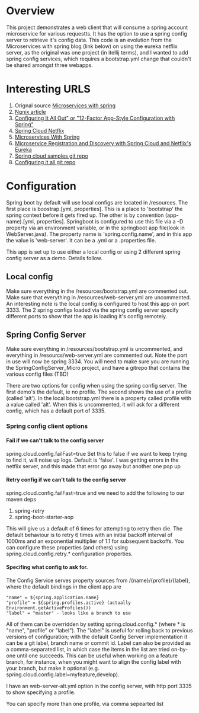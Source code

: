 # Overview
This project demonstrates a web client that will consume a spring account microservice for
 various requestts.  It has the option to use a spring config server to retrieve it's config
data.   This code is an evolution from the Microservices with spring blog (link below) on using 
the eureka netflix server, as the original was one project (in itellij terms), and I wanted to add
spring config services, which requires a bootstrap.yml change that couldn't be shared amongst three
webapps. 
 
# Interesting URLS

1.  Orignal source [Microservices with spring](https://spring.io/blog/2015/07/14/microservices-with-spring)
1.  [Ngnix article](https://www.nginx.com/blog/introduction-to-microservices/)
2.  [Configuring It All Out" or "12-Factor App-Style Configuration with Spring"](https://spring.io/blog/2015/01/13/configuring-it-all-out-or-12-factor-app-style-configuration-with-spring)
2.  [Spring Cloud Netflix](http://cloud.spring.io/spring-cloud-netflix/spring-cloud-netflix.html)
3.  [Microservices With Spring](https://spring.io/blog/2015/07/14/microservices-with-spring)
4.  [Microservice Registration and Discovery with Spring Cloud and Netflix's Eureka](https://spring.io/blog/2015/01/20/microservice-registration-and-discovery-with-spring-cloud-and-netflix-s-eureka)
5.  [Spring cloud samples git repo](https://github.com/spring-cloud-samples/)
6.  [Configuring it all git repo](https://github.com/joshlong/configuring-it-all-out/blob/master/cloud-client/pom.xml)


# Configuration
Spring boot by default will use local configs are located in /resources.  The first place is 
boostrap.[yml, properties].  This is a place to 'bootstrap' the spring context before it gets fired up.
The other is by convention (app-name).[yml, properties].  Springboot is configured to use this file
via a -D property via an environment variable, or in the springboot app file(look in WebServer.java).
The property name is 'spring.config.name', and in this app the value is 'web-server'. It can be a .yml 
or a .properties file.
 
This app is set up to use either a local config or using 2 different spring config server as a demo.  Details
follow.
 
## Local config
Make sure everything in the /resources/bootstrap.yml are commented out.  Make sure that 
everything in /resources/web-server.yml are uncommented.  An interesting note is the local 
config is configured to host this app on port 3333.  The 2 spring configs loaded via the spring config
server specify different ports to show that the app is loading it's config remotely.
 
## Spring Config Server
Make sure everything in /resources/bootstrap.yml is uncommented, and everything in /resourcs/web-server.yml
are commented out.  Note the port in use will now be spring 3334.  You will need to make sure you are running the 
SpringConfigServer_Micro project, and have a gitrepo that contains the various config files (TBD)

There are two options for config when using the spring config server.  The first demo's the default, ie no profile.
The second shows the use of a profile (called 'alt').  In the local bootstrap.yml
there is a property called profile with a value called 'alt'.  When this is uncommented, it will ask for a different
config, which has a default port of 3335.

### Spring config client options
#### Fail if we can't talk to the config server
spring.cloud.config.failFast=true  Set this to false if we want to keep trying to find it, will
noise up logs.  Default is 'false'.  I was getting errors in the netflix server, and this made that error
go away but another one pop up
 
#### Retry config if we can't talk to the config server
spring.cloud.config.failFast=true and we need to add the following to our maven deps
 
1. spring-retry
2. spring-boot-starter-aop

This will give us a default of 6 times for attempting to retry then die.  The default behaviour 
is to retry 6 times with an initial backoff interval of 1000ms and an exponential multiplier 
of 1.1 for subsequent backoffs. You can configure these properties (and others) using 
spring.cloud.config.retry.* configuration properties.

#### Specifing what config to ask for.
The Config Service serves property sources from /{name}/{profile}/{label}, where the default 
bindings in the client app are

    "name" = ${spring.application.name}
    "profile" = ${spring.profiles.active} (actually Environment.getActiveProfiles())
    "label" = "master" - looks like a branch to use

All of them can be overridden by setting spring.cloud.config.* (where * is "name", "profile" 
or "label"). The "label" is useful for rolling back to previous versions of configuration; 
with the default Config Server implementation it can be a git label, branch name or commit 
id. Label can also be provided as a comma-separated list, in which case the items in the list are tried on-by-one until one succeeds. This can be useful when working on a feature branch, for instance, when you might want to align the config label with your branch, but make it optional (e.g. spring.cloud.config.label=myfeature,develop).
 
I have an web-server-alt.yml option in the config server, with http port 3335 to show specifying
a profile.

You can specify more than one profile, via comma sepearted list
